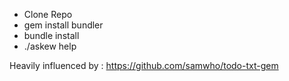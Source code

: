 
* Clone Repo
* gem install bundler
* bundle install
* ./askew help


Heavily influenced by : https://github.com/samwho/todo-txt-gem
